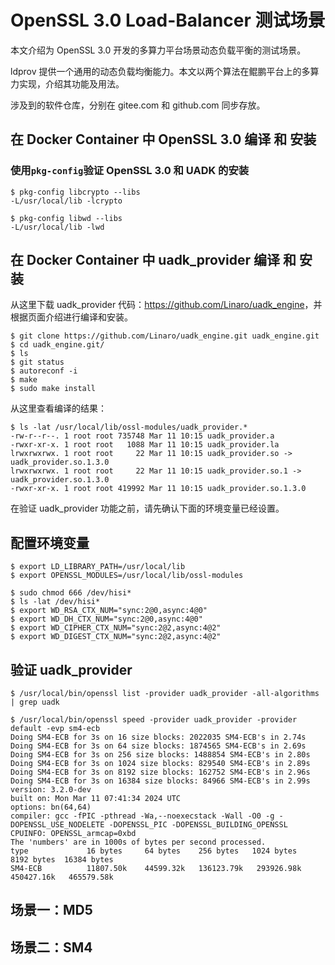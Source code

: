 # OpenSSL 3.0 Load-Balancer 测试场景

本文介绍为 OpenSSL 3.0 开发的多算力平台场景动态负载平衡的测试场景。

ldprov 提供一个通用的动态负载均衡能力。本文以两个算法在鲲鹏平台上的多算力实现，介绍其功能及用法。

涉及到的软件仓库，分别在 gitee.com 和 github.com 同步存放。

## 在 Docker Container 中 OpenSSL 3.0 编译 和 安装

### 使用`pkg-config`验证 OpenSSL 3.0 和 UADK 的安装

    $ pkg-config libcrypto --libs
    -L/usr/local/lib -lcrypto
    
    $ pkg-config libwd --libs
    -L/usr/local/lib -lwd

## 在 Docker Container 中 uadk_provider 编译 和 安装

从这里下载 uadk_provider 代码：<https://github.com/Linaro/uadk_engine>，并根据页面介绍进行编译和安装。

    $ git clone https://github.com/Linaro/uadk_engine.git uadk_engine.git
    $ cd uadk_engine.git/
    $ ls
    $ git status
    $ autoreconf -i
    $ make
    $ sudo make install

从这里查看编译的结果：

    $ ls -lat /usr/local/lib/ossl-modules/uadk_provider.*
    -rw-r--r--. 1 root root 735748 Mar 11 10:15 uadk_provider.a
    -rwxr-xr-x. 1 root root   1088 Mar 11 10:15 uadk_provider.la
    lrwxrwxrwx. 1 root root     22 Mar 11 10:15 uadk_provider.so -> uadk_provider.so.1.3.0
    lrwxrwxrwx. 1 root root     22 Mar 11 10:15 uadk_provider.so.1 -> uadk_provider.so.1.3.0
    -rwxr-xr-x. 1 root root 419992 Mar 11 10:15 uadk_provider.so.1.3.0

在验证 uadk_provider 功能之前，请先确认下面的环境变量已经设置。

## 配置环境变量

    $ export LD_LIBRARY_PATH=/usr/local/lib
    $ export OPENSSL_MODULES=/usr/local/lib/ossl-modules

    $ sudo chmod 666 /dev/hisi*
    $ ls -lat /dev/hisi*
    $ export WD_RSA_CTX_NUM="sync:2@0,async:4@0"
    $ export WD_DH_CTX_NUM="sync:2@0,async:4@0"
    $ export WD_CIPHER_CTX_NUM="sync:2@2,async:4@2"
    $ export WD_DIGEST_CTX_NUM="sync:2@2,async:4@2"

## 验证 uadk_provider

    $ /usr/local/bin/openssl list -provider uadk_provider -all-algorithms | grep uadk

    $ /usr/local/bin/openssl speed -provider uadk_provider -provider default -evp sm4-ecb
    Doing SM4-ECB for 3s on 16 size blocks: 2022035 SM4-ECB's in 2.74s
    Doing SM4-ECB for 3s on 64 size blocks: 1874565 SM4-ECB's in 2.69s
    Doing SM4-ECB for 3s on 256 size blocks: 1488854 SM4-ECB's in 2.80s
    Doing SM4-ECB for 3s on 1024 size blocks: 829540 SM4-ECB's in 2.89s
    Doing SM4-ECB for 3s on 8192 size blocks: 162752 SM4-ECB's in 2.96s
    Doing SM4-ECB for 3s on 16384 size blocks: 84966 SM4-ECB's in 2.99s
    version: 3.2.0-dev
    built on: Mon Mar 11 07:41:34 2024 UTC
    options: bn(64,64)
    compiler: gcc -fPIC -pthread -Wa,--noexecstack -Wall -O0 -g -DOPENSSL_USE_NODELETE -DOPENSSL_PIC -DOPENSSL_BUILDING_OPENSSL
    CPUINFO: OPENSSL_armcap=0xbd
    The 'numbers' are in 1000s of bytes per second processed.
    type             16 bytes     64 bytes    256 bytes   1024 bytes   8192 bytes  16384 bytes
    SM4-ECB          11807.50k    44599.32k   136123.79k   293926.98k   450427.16k   465579.58k

## 场景一：MD5

## 场景二：SM4

